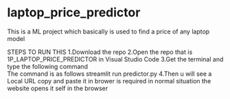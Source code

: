 # laptop_price_predictor
This is a ML project which basically is used to find a price of any laptop model

STEPS TO RUN THIS 
1.Download the repo
2.Open the repo that is 1P_LAPTOP_PRICE_PREDICTOR  in Visual Studio Code
3.Get the terminal and type the following command   
The command is as follows
streamlit run predictor.py
4.Then u will see a Local URL copy and paste it in brower is required in normal situation the website opens it self in the browser

